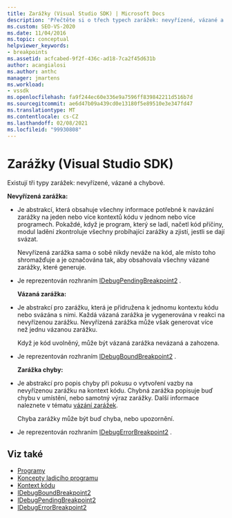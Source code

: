 ```yaml
---
title: Zarážky (Visual Studio SDK) | Microsoft Docs
description: 'Přečtěte si o třech typech zarážek: nevyřízené, vázané a chybové. Tento článek obsahuje seznam rozhraní použitých k implementaci typů.'
ms.custom: SEO-VS-2020
ms.date: 11/04/2016
ms.topic: conceptual
helpviewer_keywords:
- breakpoints
ms.assetid: acfcabed-9f2f-436c-ad18-7ca2f45d631b
author: acangialosi
ms.author: anthc
manager: jmartens
ms.workload:
- vssdk
ms.openlocfilehash: fa9f244ec60e336e9a7596ff839842211d516b7d
ms.sourcegitcommit: ae6d47b09a439cd0e13180f5e89510e3e347fd47
ms.translationtype: MT
ms.contentlocale: cs-CZ
ms.lasthandoff: 02/08/2021
ms.locfileid: "99930808"
---
```

# <a name="breakpoints-visual-studio-sdk"></a>Zarážky (Visual Studio SDK)
Existují tři typy zarážek: nevyřízené, vázané a chybové.

 **Nevyřízená zarážka:**

- Je abstrakcí, která obsahuje všechny informace potřebné k navázání zarážky na jeden nebo více kontextů kódu v jednom nebo více programech. Pokaždé, když je program, který se ladí, načetl kód příčiny, modul ladění zkontroluje všechny probíhající zarážky a zjistí, jestli se dají svázat.

   Nevyřízená zarážka sama o sobě nikdy neváže na kód, ale místo toho shromažďuje a je označována tak, aby obsahovala všechny vázané zarážky, které generuje.

- Je reprezentován rozhraním [IDebugPendingBreakpoint2](../../extensibility/debugger/reference/idebugpendingbreakpoint2.md) .

  **Vázaná zarážka:**

- Je abstrakcí pro zarážku, která je přidružena k jednomu kontextu kódu nebo svázána s nimi. Každá vázaná zarážka je vygenerována v reakci na nevyřízenou zarážku. Nevyřízená zarážka může však generovat více než jednu vázanou zarážku.

   Když je kód uvolněný, může být vázaná zarážka nevázaná a zahozena.

- Je reprezentován rozhraním [IDebugBoundBreakpoint2](../../extensibility/debugger/reference/idebugboundbreakpoint2.md) .

  **Zarážka chyby:**

- Je abstrakcí pro popis chyby při pokusu o vytvoření vazby na nevyřízenou zarážku na kontext kódu. Chybná zarážka popisuje buď chybu v umístění, nebo samotný výraz zarážky. Další informace naleznete v tématu [vázání zarážek](../../extensibility/debugger/binding-breakpoints.md).

   Chyba zarážky může být buď chyba, nebo upozornění.

- Je reprezentován rozhraním [IDebugErrorBreakpoint2](../../extensibility/debugger/reference/idebugerrorbreakpoint2.md) .

## <a name="see-also"></a>Viz také
- [Programy](../../extensibility/debugger/programs.md)
- [Koncepty ladicího programu](../../extensibility/debugger/debugger-concepts.md)
- [Kontext kódu](../../extensibility/debugger/code-context.md)
- [IDebugBoundBreakpoint2](../../extensibility/debugger/reference/idebugboundbreakpoint2.md)
- [IDebugPendingBreakpoint2](../../extensibility/debugger/reference/idebugpendingbreakpoint2.md)
- [IDebugErrorBreakpoint2](../../extensibility/debugger/reference/idebugerrorbreakpoint2.md)
